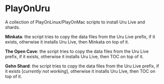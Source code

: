 # PlayOnUru
A collection of PlayOnLinux/PlayOnMac scripts to install Uru Live and shards.

<b>Minkata</b>: the script tries to copy the data files from the Uru Live prefix, if it exists, otherwise it installs Uru Live, then Minkata on top of it.

<b>The Open Cave</b>: the script tries to copy the data files from the Uru Live prefix, if it exists, otherwise it installs Uru Live, then TOC on top of it.

<b>Gehn Shard</b>: the script tries to copy the data files from the Uru Live prefix, if it exists [<i>currently not working</i>], otherwise it installs Uru Live, then TOC on top of it.
